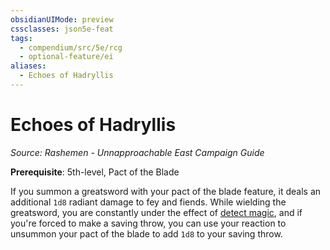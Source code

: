 ```yaml
---
obsidianUIMode: preview
cssclasses: json5e-feat
tags:
  - compendium/src/5e/rcg
  - optional-feature/ei
aliases:
  - Echoes of Hadryllis
---
```

# Echoes of Hadryllis
*Source: Rashemen - Unnapproachable East Campaign Guide*  

**Prerequisite**: 5th-level, Pact of the Blade

If you summon a greatsword with your pact of the blade feature, it deals an additional `1d8` radiant damage to fey and fiends. While wielding the greatsword, you are constantly under the effect of [detect magic](2-Mechanics/CLI/spells/detect-magic.md), and if you're forced to make a saving throw, you can use your reaction to unsummon your pact of the blade to add `1d8` to your saving throw.